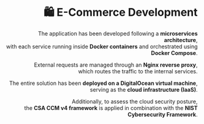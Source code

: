 <div align="right">

# 🛍️ E-Commerce Development  

The application has been developed following a **microservices architecture**,  
with each service running inside **Docker containers** and orchestrated using **Docker Compose**.  

External requests are managed through an **Nginx reverse proxy**,  
which routes the traffic to the internal services.  

The entire solution has been **deployed on a DigitalOcean virtual machine**,  
serving as the **cloud infrastructure (IaaS)**.  

Additionally, to assess the cloud security posture,  
the **CSA CCM v4 framework** is applied in combination with the **NIST Cybersecurity Framework**.  

</div>
